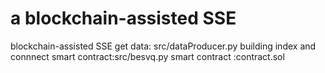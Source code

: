 # a blockchain-assisted SSE
blockchain-assisted SSE
get data: src/dataProducer.py
building index and connnect smart contract:src/besvq.py
smart contract :contract.sol
